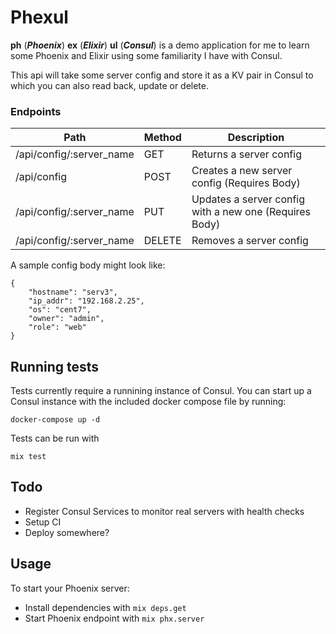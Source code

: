 # Phexul

**ph** (**_Phoenix_**) **ex** (**_Elixir_**) **ul** (**_Consul_**) is a demo application for me to learn some Phoenix and Elixir using some familiarity I have with Consul.

This api will take some server config and store it as a KV pair in Consul to which you can also read back, update or delete.

### Endpoints

| Path                     | Method | Description                                            |
| ------------------------ | ------ | ------------------------------------------------------ |
| /api/config/:server_name | GET    | Returns a server config                                |
| /api/config              | POST   | Creates a new server config (Requires Body)            |
| /api/config/:server_name | PUT    | Updates a server config with a new one (Requires Body) |
| /api/config/:server_name | DELETE | Removes a server config                                |

A sample config body might look like:

```
{
	"hostname": "serv3",
	"ip_addr": "192.168.2.25",
	"os": "cent7",
	"owner": "admin",
	"role": "web"
}
```

## Running tests

Tests currently require a runnining instance of Consul. You can start up a Consul instance with the included docker compose file by running:

```
docker-compose up -d
```

Tests can be run with

```
mix test
```

## Todo

- Register Consul Services to monitor real servers with health checks
- Setup CI
- Deploy somewhere?

## Usage

To start your Phoenix server:

- Install dependencies with `mix deps.get`
- Start Phoenix endpoint with `mix phx.server`
